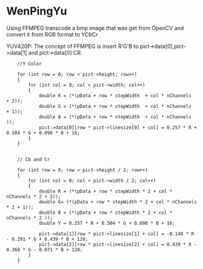 # WenPingYu
Using FFMPEG transcode a bmp image that was get from OpenCV and convert it from RGB format to YCbCr 

YUV420P:
The concept of FFMPEG is insert R'G'B to pict->data[0],pict->data[1] and pict->data[0] CR.
		
                
                
            
                
		
		//Y Color
                
		for (int row = 0; row < pict->height; row++)
		{
			for (int col = 0; col < pict->width; col++) 
			{
				double R = (*(pData + row * stepWidth  + col * nChannels  + 2));
				double G = (*(pData + row * stepWidth  + col * nChannels  + 1));
				double B = (*(pData + row * stepWidth  + col * nChannels ));
				pict->data[0][row * pict->linesize[0] + col] = 0.257 * R + 0.504 * G + 0.098 * B + 16;
			}
		}
				
		
		// Cb and Cr
		
		for (int row = 0; row < pict->height / 2; row++)
		{
			for (int col = 0; col < pict->width / 2; col++)
			{
				double R = (*(pData + row * stepWidth * 2 + col * nChannels * 2 + 2));
				double G= (*(pData + row * stepWidth * 2 + col * nChannels * 2 + 1));
				double B = (*(pData + row * stepWidth * 2 + col * nChannels * 2 ));
				double Y = 0.257 * R + 0.504 * G + 0.098 * B + 16;
		
				pict->data[1][row * pict->linesize[1] + col] = -0.148 * R - 0.291 * G + 0.439 * B + 128;
				pict->data[2][row * pict->linesize[2] + col] = 0.439 * R - 0.368 * G - 0.071 * B + 128;
			}
		}

